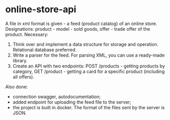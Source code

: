 # online-store-api
A file in xml format is given - a feed (product catalog) of an online store.
Designations: product - model - sold goods, offer - trade offer of the product.
Necessary:
1. Think over and implement a data structure for storage and operation. Relational database preferred.
2. Write a parser for the feed. For parsing XML, you can use a ready-made library.
3. Create an API with two endpoints: POST /products - getting products by category, GET /product - getting a card for a specific product (including all offers).

Also done:
- connection swagger, autodocumentation;
- added endpoint for uploading the feed file to the server;
- the project is built in docker.
The format of the files sent by the server is JSON.
